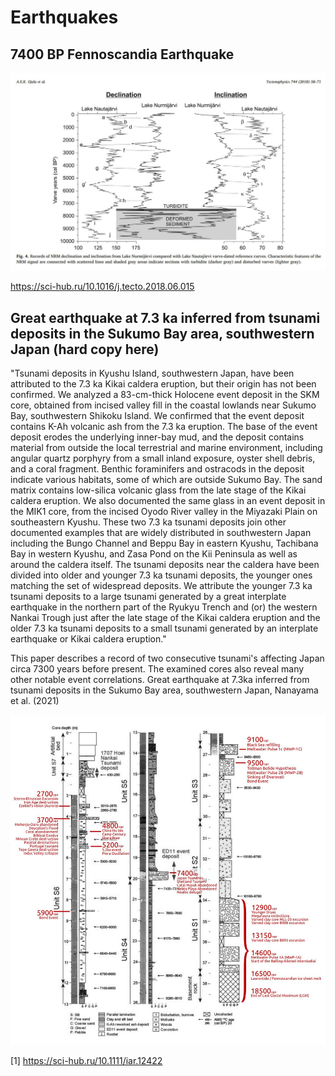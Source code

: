 # Earthquakes

## 7400 BP Fennoscandia Earthquake

![](img/fennoscandia.jpg)

https://sci-hub.ru/10.1016/j.tecto.2018.06.015

## Great earthquake at 7.3 ka inferred from tsunami deposits in the Sukumo Bay area, southwestern Japan (hard copy here)

"Tsunami deposits in Kyushu Island, southwestern Japan, have been attributed to the 7.3 ka Kikai caldera eruption, but their origin has not been confirmed. We analyzed a 83-cm-thick Holocene event deposit in the SKM core, obtained from incised valley fill in the coastal lowlands near Sukumo Bay, southwestern Shikoku Island. We confirmed that the event deposit contains K-Ah volcanic ash from the 7.3 ka eruption. The base of the event deposit erodes the underlying inner-bay mud, and the deposit contains material from outside the local terrestrial and marine environment, including angular quartz porphyry from a small inland exposure, oyster shell debris, and a coral fragment. Benthic foraminifers and ostracods in the deposit indicate various habitats, some of which are outside Sukumo Bay. The sand matrix contains low-silica volcanic glass from the late stage of the Kikai caldera eruption. We also documented the same glass in an event deposit in the MIK1 core, from the incised Oyodo River valley in the Miyazaki Plain on southeastern Kyushu. These two 7.3 ka tsunami deposits join other documented examples that are widely distributed in southwestern Japan including the Bungo Channel and Beppu Bay in eastern Kyushu, Tachibana Bay in western Kyushu, and Zasa Pond on the Kii Peninsula as well as around the caldera itself. The tsunami deposits near the caldera have been divided into older and younger 7.3 ka tsunami deposits, the younger ones matching the set of widespread deposits. We attribute the younger 7.3 ka tsunami deposits to a large tsunami generated by a great interplate earthquake in the northern part of the Ryukyu Trench and (or) the western Nankai Trough just after the late stage of the Kikai caldera eruption and the older 7.3 ka tsunami deposits to a small tsunami generated by an interplate earthquake or Kikai caldera eruption."

This paper describes a record of two consecutive tsunami's  affecting Japan circa 7300 years before present. The examined cores also reveal many other notable event correlations. Great earthquake at 7.3ka inferred from tsunami deposits in the Sukumo Bay area, southwestern Japan, Nanayama et al. (2021)

![](img/sukumo-earthquake.jpg)

[1] https://sci-hub.ru/10.1111/iar.12422